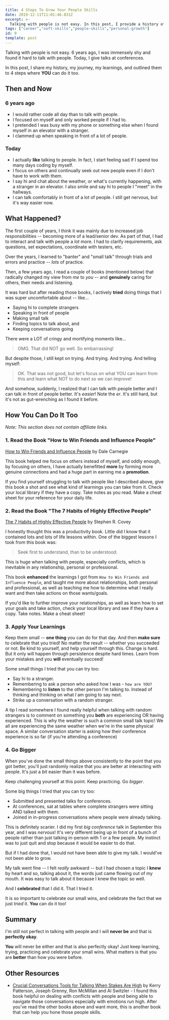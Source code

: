 ```yaml
---
title: 4 Steps To Grow Your People Skills
date: 2019-12-11T11:01:46.831Z
excerpt: >-
  Talking with people is not easy. In this post, I provide a history of how I went from being shy to giving talks at conferences, and how YOU can do it too.
tags: ["career","soft-skills","people-skills","personal-growth"]
id: 9
template: post
---
```


Talking with people is not easy. 6 years ago, I was immensely shy and found it hard to talk with people. Today, I give talks at conferences. 

In this post, I share my history, my journey, my learnings, and outlined them to 4 steps where **YOU** can do it too.

## Then and Now

### 6 years ago
* I would rather code all day than to talk with people.
* I focused on myself and only worked people if I had to.
* I pretended I was busy with my phone or something else when I found myself in an elevator with a stranger.
* I clammed up when speaking in front of a lot of people.

### Today
* I actually **like** talking to people. In fact, I start feeling sad if I spend too many days coding by myself.
* I focus on others and continually seek out new people even if I don't have to work with them.
* I say hi and chat about the weather, or what's currently happening, with a stranger in an elevator. I also smile and say hi to people I "meet" in the hallways.
* I can talk comfortably in front of a lot of people. I still get nervous, but it's way easier now.

## What Happened?

The first couple of years, I think it was mainly due to increased job responsibilities -- becoming more of a lead/senior dev. As part of that, I had to interact and talk with people a *lot* more. I had to clarify requirements, ask questions, set expectations, coordinate with testers, etc. 

Over the years, I learned to "banter" and "small talk" through trials and errors and practice -- *lots* of practice.

Then, a few years ago, I read a couple of books (mentioned below) that radically changed my view from *me* to *you* -- and **genuinely** caring for others, their needs and listening.

It was hard but after reading those books, I actively **tried** doing things that I was super uncomfortable about -- like...
* Saying hi to complete strangers
* Speaking in front of people
* Making small talk
* Finding topics to talk about, and
* Keeping conversations going

There were a LOT of cringy and mortifying moments like...

> OMG. That did NOT go well. So embarrassing!

But despite those, I still kept on trying. And trying. And trying. And telling myself:

> OK. That was not good, but let's focus on what YOU can learn from this and learn what NOT to do next so we can improve!

And somehow, suddenly, I realized that I can talk with people better and I can talk in front of people better. It's *easier*! Note the *er*. It's still hard, but it's not as gut-wrenching as I found it before.

## How You Can Do It Too

*Note: This section does not contain affiliate links.*

### 1. Read the Book "How to Win Friends and Influence People"

<a href="https://www.amazon.com/How-Win-Friends-Influence-People/dp/B0006IU7JK/ref=sr_1_3?crid=3FNDAJEFL6755&keywords=how+to+win+friends+and+influence+people&qid=1578239535&sprefix=how+to+win+frien%2Caps%2C197&sr=8-3" target="_blank" rel="noopener noreferrer" class="external-link">How to Win Friends and Influence People</a> by Dale Carnegie

This book helped me focus on others instead of myself, and oddly enough, by focusing on others, I have actually benefitted **more** by forming more genuine connections and had a huge part in earning me a **promotion**.

If you find yourself struggling to talk with people like I described above, give this book a shot and see what kind of learnings you can take from it. Check your local library if they have a copy. Take notes as you read. Make a cheat sheet for your reference for your daily life.

### 2. Read the Book "The 7 Habits of Highly Effective People"

<a href="https://www.amazon.com/Habits-Highly-Effective-People-Powerful/dp/1451639619/ref=sxts_sxwds-bia?crid=2FGADSH971NBN&keywords=7+habits+of+highly+effective+people&pd_rd_i=1451639619&pd_rd_r=1cdf1a12-a168-4738-9af7-6bf40a34d593&pd_rd_w=kJbF4&pd_rd_wg=xnM4X&pf_rd_p=1cb3f32a-ccfd-479b-8a13-b22f56c942c6&pf_rd_r=R08GTY3FAHEMG7VQQP36&psc=1&qid=1576021033&sprefix=7+habits+o%2Caps%2C212" target="_blank" rel="noopener noreferrer" class="external-link">The 7 Habits of Highly Effective People</a> by Stephen R. Covey

I honestly thought this was a productivity book. Little did I know that it contained lots and lots of life lessons within. One of the biggest lessons I took from this book was:
> Seek first to understand, than to be understood.

This is huge when talking with people, especially conflicts, which is inevitable in any relationship, personal or professional.

This book **enhanced** the learnings I got from `How to Win Friends and Influence People`, and taught me more about relationships, both personal and professional, as well as teaching me how to determine what I really want and then take actions on those wants/goals. 

If you'd like to further improve your relationships, as well as learn how to set your goals and take action, check your local library and see if they have a copy. Take notes. Make a cheat sheet!

### 3. Apply Your Learnings

Keep them small -- **one thing** you can do for that day. And then **make sure** to celebrate that you tried! No matter the result -- whether you succeeded or not. Be kind to yourself, and help yourself through this. Change is hard. But it only will happen through persistence despite hard times. Learn from your mistakes and you **will** eventually succeed!

Some small things I tried that you can try too:
* Say hi to a stranger.
* Remembering to ask a person who asked how I was - `how are YOU?`
* Remembering to **listen** to the other person I'm talking to. Instead of thinking and thinking on what *I* am going to say next.
* Strike up a conversation with a random stranger.

A tip I read somewhere I found really helpful when talking with random strangers is to comment on something you **both** are experiencing OR having experienced. This is why the weather is such a common small talk topic! We all are experiencing the same weather when we're in the same physical space.  A similar conversation starter is asking how their conference experience is so far (if you're attending a conference)

### 4. Go Bigger

When you've done the small things above consistently to the point that you got better, you'll just randomly realize that you are better at interacting with people. It's just a *bit* easier than it was before.

Keep challenging yourself at this point. Keep practicing. Go *bigger*.

Some big things I tried that you can try too:
* Submitted and presented talks for conferences.
* At conferences, sat at tables where complete strangers were sitting AND talked with them.
* Joined in in-progress conversations where people were already talking.

This is definitely scarier. I did my first *big conference* talk in September this year, and I was *nervous*! It's very different being up in front of a bunch of people rather than just talking in-person with 1 or a few people. My instinct was to just quit and stop because it would be easier to do that. 

But if I had done that, I would not have been able to give my talk. I would've not been able to grow.

My talk went fine -- I felt *really* awkward -- but I had chosen a topic I **knew** by heart and so, talking about it, the words just came flowing out of my mouth. It was easy to talk about it because I knew the topic so well.

And I **celebrated** that I did it. That I tried it.

It is so important to celebrate our small wins, and celebrate the fact that we just *tried* it. **You** can do it too!

## Summary

I'm still not perfect in talking with people and I will **never be** and that is **perfectly okay**.

**You** will never be either and that is also perfectly okay! Just keep learning, trying, practicing and celebrate your small wins. What matters is that you are **better** than how you were before.

## Other Resources

* <a href="https://www.amazon.com/Crucial-Conversations-Talking-Stakes-Second/dp/0071771328/ref=sr_1_2?keywords=crucial+conversations&qid=1578240111&s=books&sr=1-2" target="_blank" rel="noopener noreferrer" class="external-link">Crucial Conversations Tools for Talking When Stakes Are High</a> by Kerry Patterson, Joseph Grenny, Ron McMillan and Al Switzler - I found this book helpful on dealing with conflicts with people and being able to navigate those conversations especially with emotions run high. After you've read the other books above and want more, this is another book that can help you hone those people skills.
